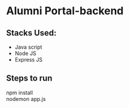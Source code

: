 # Alumni Portal-backend

## Stacks Used:
- Java script
- Node JS
- Express JS

## Steps to run
npm install <br>
nodemon app.js


